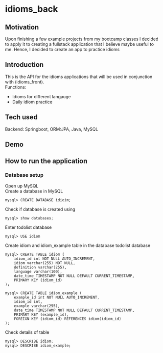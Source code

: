 # idioms_back
## Motivation
Upon finishing a few example projects from my bootcamp classes I decided to apply it to creating a fullstack application that I believe maybe useful to me. Hence, I decided to create an app to practice idioms

## Introduction
This is the API for the idioms applications that will be used in conjunction with (idioms_front).\
Functions:
- Idioms for different langauge
- Daily idiom practice

## Tech used
Backend: Springboot, ORM:JPA, Java, MySQL

## Demo

## How to run the application
### Database setup
Open up MySQL\
Create a database in MySQL
```script
mysql> CREATE DATABASE idioim;
```

Check if database is created using
```script
mysql> show databases;
```

Enter todolist database
```script
mysql> USE idiom
```

Create idiom and idiom_example table in the database todolist database
```script
mysql> CREATE TABLE idiom (
    idiom_id int NOT NULL AUTO_INCREMENT,
    idiom varchar(255) NOT NULL,
    definition varchar(255),
    language varchar(100),
    date_time TIMESTAMP NOT NULL DEFAULT CURRENT_TIMESTAMP,
    PRIMARY KEY (idiom_id)
);

mysql> CREATE TABLE idiom_example (
    example_id int NOT NULL AUTO_INCREMENT,
    idiom_id int,
    example varchar(255),
    date_time TIMESTAMP NOT NULL DEFAULT CURRENT_TIMESTAMP,
    PRIMARY KEY (example_id),
    FOREIGN KEY (idiom_id) REFERENCES idiom(idiom_id)
);
```

Check details of table
```script
mysql> DESCRIBE idiom;
mysql> DESCRIBE idiom_example;
```



